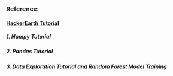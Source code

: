 ### Reference:
#### [HackerEarth Tutorial](https://www.hackerearth.com/practice/machine-learning/data-manipulation-visualisation-r-python/tutorial-data-manipulation-numpy-pandas-python/tutorial/)

##### 1. Numpy Tutorial
##### 2. Pandas Tutorial
##### 3. Data Exploration Tutorial and Random Forest Model Training

